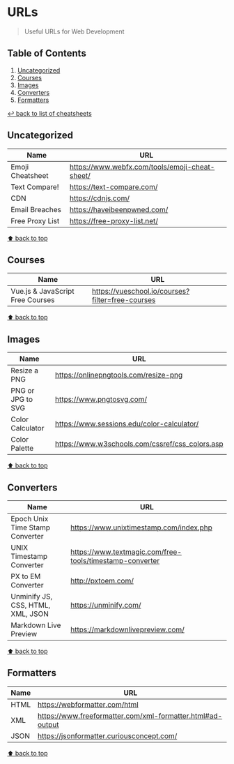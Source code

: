 # URLs
> Useful URLs for Web Development

## Table of Contents

1. [Uncategorized](#uncategorized)
1. [Courses](#courses)
1. [Images](#images)
1. [Converters](#converters)
1. [Formatters](#formatters)

[↩ back to list of cheatsheets](README.md#list-of-cheatsheets)

## Uncategorized

Name  | URL
------------- | -------------
Emoji Cheatsheet | https://www.webfx.com/tools/emoji-cheat-sheet/
Text Compare! | https://text-compare.com/
CDN | https://cdnjs.com/
Email Breaches | https://haveibeenpwned.com/
Free Proxy List | https://free-proxy-list.net/


[⬆ back to top](#table-of-contents)

## Courses

Name  | URL
------------- | -------------
Vue.js & JavaScript Free Courses | https://vueschool.io/courses?filter=free-courses


[⬆ back to top](#table-of-contents)

## Images

Name  | URL
------------- | -------------
Resize a PNG | https://onlinepngtools.com/resize-png
PNG or JPG to SVG | https://www.pngtosvg.com/
Color Calculator | https://www.sessions.edu/color-calculator/
Color Palette | https://www.w3schools.com/cssref/css_colors.asp


[⬆ back to top](#table-of-contents)

## Converters

Name  | URL
------------- | -------------
Epoch Unix Time Stamp Converter | https://www.unixtimestamp.com/index.php
UNIX Timestamp Converter | https://www.textmagic.com/free-tools/timestamp-converter
PX to EM Converter | http://pxtoem.com/
Unminify JS, CSS, HTML, XML, JSON | https://unminify.com/
Markdown Live Preview | https://markdownlivepreview.com/


[⬆ back to top](#table-of-contents)

## Formatters

Name  | URL
------------- | -------------
HTML | https://webformatter.com/html
XML | https://www.freeformatter.com/xml-formatter.html#ad-output
JSON | https://jsonformatter.curiousconcept.com/


[⬆ back to top](#table-of-contents)